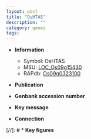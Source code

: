 ```yaml
---
layout: post
title: "OsHTAS"
description: ""
category: genes
tags: 
---
```


* **Information**  
    + Symbol: OsHTAS  
    + MSU: [LOC_Os09g15430](http://rice.uga.edu/cgi-bin/ORF_infopage.cgi?orf=LOC_Os09g15430)  
    + RAPdb: [Os09g0323100](http://rapdb.dna.affrc.go.jp/viewer/gbrowse_details/irgsp1?name=Os09g0323100)  

* **Publication**  

* **Genbank accession number**  

* **Key message**  

* **Connection**  

[//]: # * **Key figures**  


